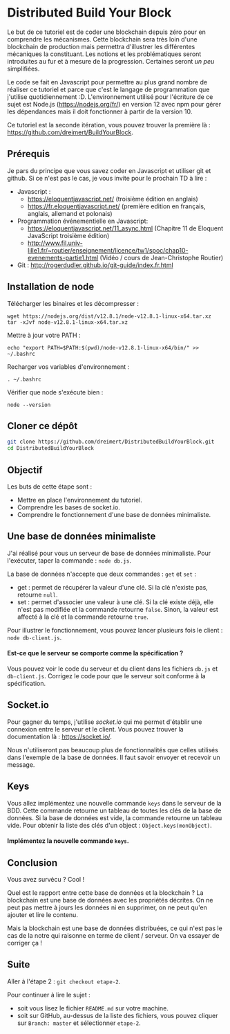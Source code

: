 # Distributed Build Your Block

Le but de ce tutoriel est de coder une blockchain depuis zéro pour en comprendre les mécanismes. Cette blockchain sera très loin d'une blockchain de production mais permettra d'illustrer les différentes mécaniques la constituant. Les notions et les problématiques seront introduites au fur et à mesure de la progression. Certaines seront *un peu* simplifiées.

Le code se fait en Javascript pour permettre au plus grand nombre de réaliser ce tutoriel et parce que c'est le langage de programmation que j'utilise quotidiennement :D. L'environnement utilisé pour l'écriture de ce sujet est Node.js (https://nodejs.org/fr/) en version 12 avec npm pour gérer les dépendances mais il doit fonctionner à partir de la version 10.

Ce tutoriel est la seconde itération, vous pouvez trouver la première là : https://github.com/dreimert/BuildYourBlock.

## Prérequis

Je pars du principe que vous savez coder en Javascript et utiliser git et github. Si ce n'est pas le cas, je vous invite pour le prochain TD à lire :

* Javascript :
  * https://eloquentjavascript.net/ (troisième édition en anglais)
  * https://fr.eloquentjavascript.net/ (première edition en français, anglais, allemand et polonais)
* Programmation événementielle en Javascript:
  * https://eloquentjavascript.net/11_async.html (Chapitre 11 de Eloquent JavaScript troisième édition)
  * http://www.fil.univ-lille1.fr/~routier/enseignement/licence/tw1/spoc/chap10-evenements-partie1.html (Vidéo / cours de Jean-Christophe Routier)
* Git : http://rogerdudler.github.io/git-guide/index.fr.html

## Installation de node

Télécharger les binaires et les décompresser :

    wget https://nodejs.org/dist/v12.8.1/node-v12.8.1-linux-x64.tar.xz
    tar -xJvf node-v12.8.1-linux-x64.tar.xz

Mettre à jour votre PATH :

    echo "export PATH=$PATH:$(pwd)/node-v12.8.1-linux-x64/bin/" >> ~/.bashrc

Recharger vos variables d'environnement :

    . ~/.bashrc

Vérifier que node s'exécute bien :

    node --version

## Cloner ce dépôt

```Bash
git clone https://github.com/dreimert/DistributedBuildYourBlock.git
cd DistributedBuildYourBlock
```

## Objectif

Les buts de cette étape sont :

* Mettre en place l'environnement du tutoriel.
* Comprendre les bases de socket.io.
* Comprendre le fonctionnement d'une base de données minimaliste.

## Une base de données minimaliste

J'ai réalisé pour vous un serveur de base de données minimaliste. Pour l'exécuter, taper la commande : `node db.js`.

La base de données n'accepte que deux commandes : `get` et `set` :

* get : permet de récupérer la valeur d'une clé. Si la clé n'existe pas, retourne `null`.
* set : permet d'associer une valeur à une clé. Si la clé existe déjà, elle n'est pas modifiée et la commande retourne `false`. Sinon, la valeur est affecté à la clé et la commande retourne `true`.

Pour illustrer le fonctionnement, vous pouvez lancer plusieurs fois le client : `node db-client.js`.

#### Est-ce que le serveur se comporte comme la spécification ?

Vous pouvez voir le code du serveur et du client dans les fichiers `db.js` et `db-client.js`. Corrigez le code pour que le serveur soit conforme à la spécification.

## Socket.io

Pour gagner du temps, j'utilise *socket.io* qui me permet d'établir une connexion entre le serveur et le client. Vous pouvez trouver la documentation là : https://socket.io/.

Nous n'utiliseront pas beaucoup plus de fonctionnalités que celles utilisés dans l'exemple de la base de données. Il faut savoir envoyer et recevoir un message.

## Keys

Vous allez implémentez une nouvelle commande `keys` dans le serveur de la BDD. Cette commande retourne un tableau de toutes les clés de la base de données. Si la base de données est vide, la commande retourne un tableau vide. Pour obtenir la liste des clés d'un object : `Object.keys(monObject)`.

#### Implémentez la nouvelle commande `keys`.

## Conclusion

Vous avez survécu ? Cool !

Quel est le rapport entre cette base de données et la blockchain ? La blockchain est une base de données avec les propriétés décrites. On ne peut pas mettre à jours les données ni en supprimer, on ne peut qu'en ajouter et lire le contenu.

Mais la blockchain est une base de données distribuées, ce qui n'est pas le cas de la notre qui raisonne en terme de client / serveur. On va essayer de corriger ça !

## Suite

Aller à l'étape 2 : `git checkout etape-2`.

Pour continuer à lire le sujet :

* soit vous lisez le fichier `README.md` sur votre machine.
* soit sur GitHub, au-dessus de la liste des fichiers, vous pouvez cliquer sur `Branch: master` et sélectionner `etape-2`.
